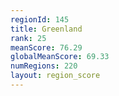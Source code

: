 ```yaml
---
regionId: 145
title: Greenland
rank: 25
meanScore: 76.29
globalMeanScore: 69.33
numRegions: 220
layout: region_score
---
```

